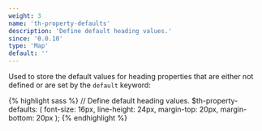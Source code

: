 ```yaml
---
weight: 3
name: 'th-property-defaults'
description: 'Define default heading values.'
since: '0.0.10'
type: 'Map'
default: ''
---
```

Used to store the default values for heading properties that are either not
defined or are set by the `default` keyword:

{% highlight sass %}
// Define default heading values.
$th-property-defaults: (
  font-size: 16px,
  line-height: 24px,
  margin-top: 20px,
  margin-bottom: 20px
);
{% endhighlight %}